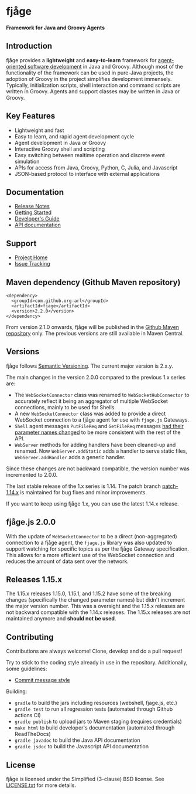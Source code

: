 fjåge
=====
**Framework for Java and Groovy Agents**

Introduction
------------

fjåge provides a **lightweight** and **easy-to-learn** framework for [agent-oriented software development](http://en.wikipedia.org/wiki/Agent-oriented_programming) in Java and Groovy. Although most of the functionality of the framework can be used in pure-Java projects, the adoption of Groovy in the project simplifies development immensely. Typically, initialization scripts, shell interaction and command scripts are written in Groovy. Agents and support classes may be written in Java or Groovy.

Key Features
------------

* Lightweight and fast
* Easy to learn, and rapid agent development cycle
* Agent development in Java or Groovy
* Interactive Groovy shell and scripting
* Easy switching between realtime operation and discrete event simulation
* APIs for access from Java, Groovy, Python, C, Julia, and Javascript
* JSON-based protocol to interface with external applications

Documentation
-------------

* [Release Notes](ReleaseNotes.md)
* [Getting Started](https://fjage.readthedocs.io/en/latest/quickstart.html)
* [Developer's Guide](https://fjage.readthedocs.io/en/latest/)
* [API documentation](http://org-arl.github.io/fjage/javadoc/)

Support
-------

* [Project Home](http://github.com/org-arl/fjage)
* [Issue Tracking](http://github.com/org-arl/fjage/issues)

Maven dependency (Github Maven repository)
------------------------

    <dependency>
      <groupId>com.github.org-arl</groupId>
      <artifactId>fjage</artifactId>
      <version>2.2.0</version>
    </dependency>

From version 2.1.0 onwards, fjåge will be published in the [Github Maven repository](https://docs.github.com/en/packages/working-with-a-github-packages-registry/working-with-the-apache-maven-registry) only. The previous versions are still available in Maven Central.

Versions
-------------

fjåge follows [Semantic Versioning](http://semver.org/). The current major version is 2.x.y.

The main changes in the version 2.0.0 compared to the previous 1.x series are:

* The `WebSocketConnector` class was renamed to `WebSocketHubConnector` to accurately reflect it being an aggregator of multiple WebSocket connections, mainly to be used for Shells.
* A new `WebSocketConnector` class was added to provide a direct WebSocket connection to a fjåge agent for use with `fjage.js` Gateways.
* `Shell` agent messages `PutFileReq` and `GetFileReq` messages [had their parameter names changed](https://github.com/org-arl/fjage/commit/a3314d557109c1a77b4cd95f8514a3f0c6cf0950) to be more consistent with the rest of the API.
* `WebServer` methods for adding handlers have been cleaned-up and renamed. Now `WebServer.addStatic` adds a handler to serve static files, `WebServer.addHandler` adds a generic handler.

Since these changes are not backward compatible, the version number was incremented to 2.0.0.

The last stable release of the 1.x series is 1.14. The patch branch [patch-1.14.x](https://github.com/org-arl/fjage/commits/patch-v1.14.x/) is maintained for bug fixes and minor improvements.

If you want to keep using fjåge 1.x, you can use the latest 1.14.x release.

## fjåge.js 2.0.0

With the update of `WebSocketConnector` to be a direct (non-aggregated) connection to a fjåge agent, the `fjage.js` library was also updated to support watching for specific topics as per the fjåge Gateway specification. This allows for a more efficient use of the WebSocket connection and reduces the amount of data sent over the network.

## Releases 1.15.x

The 1.15.x releases 1.15.0, 1.15.1, and 1.15.2 have some of the breaking changes (specifically the changed parameter names) but didn't increment the major version number. This was a oversight and the 1.15.x releases are not backward compatible with the 1.14.x releases. The 1.15.x releases are not maintained anymore and **should not be used**.

Contributing
------------

Contributions are always welcome! Clone, develop and do a pull request!

Try to stick to the coding style already in use in the repository. Additionally, some guidelines:

* [Commit message style](https://github.com/angular/angular.js/blob/master/DEVELOPERS.md#commits)

Building:

* `gradle` to build the jars including resources (webshell, fjage.js, etc.)
* `gradle test` to run all regression tests (automated through Github actions CI)
* `gradle publish` to upload jars to Maven staging (requires credentials)
* `make html` to build developer's documentation (automated through ReadTheDocs)
* `gradle javadoc` to build the Java API documentation
* `gradle jsdoc` to build the Javascript API documentation

License
-------

fjåge is licensed under the Simplified (3-clause) BSD license.
See [LICENSE.txt](http://github.com/org-arl/fjage/blob/master/LICENSE.txt) for more details.
